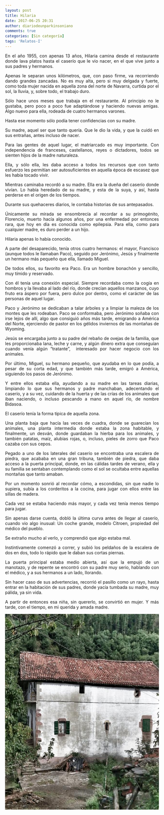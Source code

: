 ```yaml
---
layout: post
title: Hilaria
date: 2017-06-25 20:31
author: diariodeunparkinsoniano
comments: true
categories: [Sin categoría]
tags: 'Relatos-I'
---
```

<p style="text-align:justify;">En el año 1955, con apenas 13 años, Hilaria camina desde el restaurante donde lava platos hasta el caserío que le vio nacer, en el que vive junto a sus padres y hermanos.</p>
<p style="text-align:justify;">Apenas le separan unos kilómetros, que, con paso firme, va recorriendo dando grandes zancadas. No es muy alta, pero si muy delgada y fuerte, como toda mujer nacida en aquella zona del norte de Navarra, curtida por el sol, la lluvia, y, sobre todo, el trabajo duro.</p>
<p style="text-align:justify;">Sólo hace unos meses que trabaja en el restaurante. Al principio no le gustaba, pero poco a poco fue adaptándose y haciendo nuevas amigas. Algo nuevo para ella, rodeada de cuatro hermanos varones.</p>
<p style="text-align:justify;">Hasta ese momento sólo podía tener confidencias con su madre.</p>
<p style="text-align:justify;">Su madre, aquel ser que tanto quería. Que le dio la vida, y que la cuidó en sus entrañas, antes incluso de nacer.</p>
<p style="text-align:justify;">Para las gentes de aquel lugar, el matriarcado es muy importante. Con independencia de franceses, castellanos, reyes o dictadores, todos se sienten hijos de la madre naturaleza.</p>
<p style="text-align:justify;">Ella, y sólo ella, les daba acceso a todos los recursos que con tanto esfuerzo les permitían ser autosuficientes en aquella época de escasez que les había tocado vivir.</p>
<p style="text-align:justify;">Mientras caminaba recordó a su madre. Ella era la dueña del caserío donde vivían. Lo había heredado de su madre, y esta de la suya, y así, hasta perderse en el origen de los tiempos.</p>
<p style="text-align:justify;">Durante sus quehaceres diarios, le contaba historias de sus antepasados.</p>
<p style="text-align:justify;">Únicamente su mirada se ensombrecía al recordar a su primogénito, Florencio, muerto hacía algunos años, por una enfermedad por entonces rara, que hoy en día es conocida como epilepsia. Para ella, como para cualquier madre, es duro perder a un hijo.</p>
<p style="text-align:justify;">Hilaria apenas lo había conocido.</p>
<p style="text-align:justify;">A parte del desaparecido, tenía otros cuatro hermanos: el mayor, Francisco (aunque todos le llamaban Paco), seguido por Jerónimo, Jesús y finalmente un hermano más pequeño que ella, llamado Miguel.</p>
<p style="text-align:justify;">De todos ellos, su favorito era Paco. Era un hombre bonachón y sencillo, muy tímido y reservado.</p>
<p style="text-align:justify;">Con él tenía una conexión especial. Siempre recordaba como la cogía en hombros y la llevaba al lado del río, donde crecían aquellos manzanos, cuyo fruto era áspero por fuera, pero dulce por dentro, como el carácter de las personas de aquel lugar.</p>
<p style="text-align:justify;">Paco y Jerónimo se dedicaban a talar árboles y a limpiar la maleza de los montes que les rodeaban. Paco se conformaba, pero Jerónimo soñaba con irse lejos de allí, algo que consiguió años más tarde, emigrando a América del Norte, ejerciendo de pastor en los gélidos inviernos de las montañas de Wyoming.</p>
<p style="text-align:justify;">Jesús se encargaba junto a su padre del rebaño de ovejas de la familia, que les proporcionaba lana, leche y carne, y algún dinero extra que conseguían cuando venía algún “tratante”,  interesado por hacer negocio con los animales.</p>
<p style="text-align:justify;">Por último, Miguel, su hermano pequeño, que ayudaba en lo que podía, a pesar de su corta edad, y que también más tarde, emigró a América, siguiendo los pasos de Jerónimo.</p>
<p style="text-align:justify;">Y entre ellos estaba ella, ayudando a su madre en las tareas diarias, limpiando lo que sus hermanos y padre manchaban, adecentando el caserío, y a su vez, cuidando de la huerta y de las crías de los animales que iban naciendo, o incluso pescando a mano en aquel río, de nombre Bidasoa.</p>
<p style="text-align:justify;">El caserío tenía la forma típica de aquella zona.</p>
<p style="text-align:justify;">Una planta baja que hacía las veces de cuadra, donde se guarecían los animales, una planta intermedia donde estaba la zona habitable, y finalmente, un desván, donde guardaban la hierba para los animales, y también patatas, maíz, alubias rojas, o, incluso, pieles de zorro que Paco cazaba con sus cepos.</p>
<p style="text-align:justify;">Pegado a uno de los laterales del caserío se encontraba una escalera de piedra, que acababa en una gran tribuna, también de piedra, que daba acceso a la puerta principal, donde, en las cálidas tardes de verano, ella y su familia se sentaban contemplando como el sol se ocultaba entre aquellas montañas que tanto amaban.</p>
<p style="text-align:justify;">Por un momento sonrió al recordar cómo, a escondidas, sin que nadie lo supiera, subía a los corderitos a la cocina, para jugar con ellos entre las sillas de madera.</p>
<p style="text-align:justify;">Cada vez se estaba haciendo más mayor, y cada vez tenía menos tiempo para jugar.</p>
<p style="text-align:justify;">Sin apenas darse cuenta, dobló la última curva antes de llegar al caserío, cuando vio algo inusual: Un coche grande, modelo Citroen, propiedad del médico del pueblo.</p>
<p style="text-align:justify;">Se extraño mucho al verlo, y comprendió que algo estaba mal.</p>
<p style="text-align:justify;">Instintivamente comenzó a correr, y subió los peldaños de la escalera de dos en dos, todo lo rápido que le daban sus cortas piernas.</p>
<p style="text-align:justify;">La puerta principal estaba medio abierta, así que la empujó de un manotazo, y de repente se encontró con su padre muy serio, hablando con el médico, y a sus hermanos a un lado, llorando.</p>
<p style="text-align:justify;">Sin hacer caso de sus advertencias, recorrió el pasillo como un rayo, hasta entrar en la habitación de sus padres, donde yacía tumbada su madre, muy pálida, ya sin vida.</p>
<p style="text-align:justify;">A partir de entonces esa niña, sin quererlo, se convirtió en mujer. Y más tarde, con el tiempo, en mi querida y amada madre.</p>
<img class="img-fluid"  clasXs="alignnone size-full wp-image-136" src="/assets/images/2017/06/img-20170625-wa00171208.jpg" alt="IMG-20170625-WA0017[1208]" width="640" height="640" />
